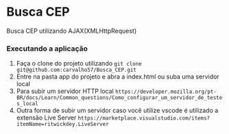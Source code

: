 # Busca CEP
Busca CEP utilizando AJAX(XMLHttpRequest)
### Executando a aplicação

1. Faça o clone do projeto utilizando  `git clone git@github.com:carvalho57/Busca_CEP.git`
2. Entre na pasta app do projeto e abra a index.html ou suba uma servidor local
3. Para subir um servidor HTTP local `https://developer.mozilla.org/pt-BR/docs/Learn/Common_questions/Como_configurar_um_servidor_de_testes_local`
5. Outra forma de subir um servidor caso você utilize vscode é utilizado a extensão  Live Server `https://marketplace.visualstudio.com/items?itemName=ritwickdey.LiveServer` 



